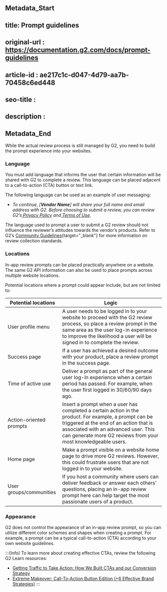## Metadata_Start
## title: Prompt guidelines
## original-url : https://documentation.g2.com/docs/prompt-guidelines
## article-id : ae217c1c-d047-4d79-aa7b-70458c6ed448
## seo-title : 
## description : 
## Metadata_End
While the actual review process is still managed by G2, you need to build the prompt experience into your websites.

### Language
You must add language that informs the user that certain information will be shared with G2 to complete a review. This language can be placed adjacent to a call-to-action (CTA) button or text link.

The following language can be used as an example of user messaging:

* *To continue, [**Vendor Name**] will share your full name and email address with G2. Before choosing to submit a review, you can review G2’s[ Privacy Policy](https://www.g2.com/static/privacy) and[ Terms of Use](https://www.g2.com/static/terms).*

The language used to prompt a user to submit a G2 review should not influence the reviewer’s attitudes towards the vendor’s products. Refer to G2’s [Community Guidelines](https://www.g2.com/static/community_guidelines){target="_blank"} for more information on review collection standards.

### Locations
In-app review prompts can be placed practically anywhere on a website. The same G2 API information can also be used to place prompts across multiple website locations.

Potential locations where a prompt could appear include, but are not limited to:

| Potential locations | Logic |
| --- | --- |
| User profile menu | A user needs to be logged in to your website to proceed with the G2 review process, so place a review prompt in the same area as the user log-in experience to improve the likelihood a user will be signed in to complete the review. |
| Success page | If a user has achieved a desired outcome with your product, place a review prompt in the success page. |
| Time of active use | Deliver a prompt as part of the general user log-in experience when a certain period has passed. For example, when the user first logged in 30/60/90 days ago. |
| Action-oriented prompts | Insert a prompt when a user has completed a certain action in the product. For example, a prompt can be triggered at the end of an action that is associated with an advanced user. This can generate more G2 reviews from your most knowledgeable users. |
| Home page | Make a prompt visible on a website home page to drive more G2 reviews. However, this could frustrate users that are not logged in to your website. |
| User groups/communities | If you host a community where users can deliver feedback or answer each others’ questions, placing an in-app review prompt here can help target the most passionate users of a product. |

### Appearance
G2 does not control the appearance of an in-app review prompt, so you can utilize different color schemes and shapes when creating a prompt. For example, a prompt can be a typical call-to-action (CTA) according to your own website guidelines.

:::(Info)
To learn more about creating effective CTAs, review the following G2 Learn resources:

*   [Getting Traffic to Take Action: How We Built CTAs and our Conversion Strategy](https://learn.g2.com/hub/1-million/cta-conversion-strategy)
*   [Extreme Makeover: Call-To-Action Button Edition (+6 Effective Brand Strategies)](https://learn.g2.com/cta-button-strategies)
:::
